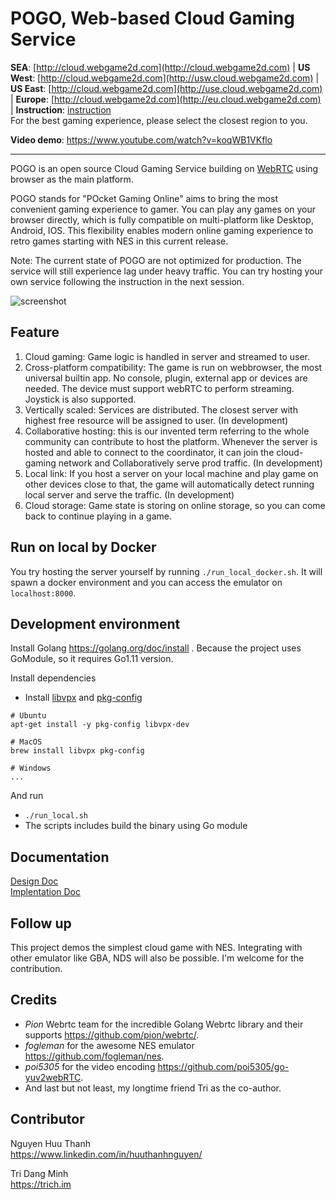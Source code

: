 # POGO, Web-based Cloud Gaming Service
**SEA**: [http://cloud.webgame2d.com](http://cloud.webgame2d.com) | **US West**: [http://cloud.webgame2d.com](http://usw.cloud.webgame2d.com) | **US East**: [http://cloud.webgame2d.com](http://use.cloud.webgame2d.com) | **Europe**: [http://cloud.webgame2d.com](http://eu.cloud.webgame2d.com) | **Instruction**: [instruction](document/instruction/)  
For the best gaming experience, please select the closest region to you.  

**Video demo**: https://www.youtube.com/watch?v=koqWB1VKflo

---

POGO is an open source Cloud Gaming Service building on [WebRTC](https://github.com/pion) using browser as the main platform.  
  
POGO stands for "POcket Gaming Online" aims to bring the most convenient gaming experience to gamer. You can play any games on your browser directly, which is fully compatible on multi-platform like Desktop, Android, IOS. This flexibility enables modern online gaming experience to retro games starting with NES in this current release.  

Note: The current state of POGO are not optimized for production. The service will still experience lag under heavy traffic. You can try hosting your own service following the instruction in the next session.  

![screenshot](document/img/landing-page.gif)

## Feature
1. Cloud gaming: Game logic is handled in server and streamed to user.
2. Cross-platform compatibility: The game is run on webbrowser, the most universal builtin app. No console, plugin, external app or devices are needed. The device must support webRTC to perform streaming. Joystick is also supported.
3. Vertically scaled: Services are distributed. The closest server with highest free resource will be assigned to user. (In development)
4. Collaborative hosting: this is our invented term referring to the whole community can contribute to host the platform. Whenever the server is hosted and able to connect to the coordinator, it can join the cloud-gaming network and Collaboratively serve prod traffic.  (In development)
5. Local link: If you host a server on your local machine and play game on other devices close to that, the game will automatically detect running local server and serve the traffic. (In development)
6. Cloud storage: Game state is storing on online storage, so you can come back to continue playing in a game.

## Run on local by Docker

You try hosting the server yourself by running `./run_local_docker.sh`. It will spawn a docker environment and you can access the emulator on `localhost:8000`.  

## Development environment

Install Golang https://golang.org/doc/install . Because the project uses GoModule, so it requires Go1.11 version.

Install dependencies  

  * Install [libvpx](https://www.webmproject.org/code/) and [pkg-config](https://www.freedesktop.org/wiki/Software/pkg-config/)
```
# Ubuntu
apt-get install -y pkg-config libvpx-dev

# MacOS
brew install libvpx pkg-config

# Windows
...
```

And run 
  * `./run_local.sh`
  * The scripts includes build the binary using Go module

## Documentation
[Design Doc](document/designdoc/)  
[Implentation Doc](document/implementation/)  

## Follow up

This project demos the simplest cloud game with NES. Integrating with other emulator like GBA, NDS will also be possible. I'm welcome for the contribution.

## Credits

* *Pion* Webrtc team for the incredible Golang Webrtc library and their supports https://github.com/pion/webrtc/.  
* *fogleman* for the awesome NES emulator https://github.com/fogleman/nes.  
* *poi5305* for the video encoding https://github.com/poi5305/go-yuv2webRTC.  
* And last but not least, my longtime friend Tri as the co-author. 

## Contributor

Nguyen Huu Thanh  
https://www.linkedin.com/in/huuthanhnguyen/  

Tri Dang Minh  
https://trich.im  

